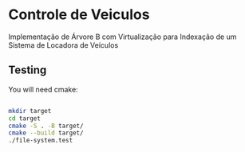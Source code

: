 # Controle de Veiculos 

Implementação de Árvore B com Virtualização para Indexação de um Sistema de Locadora de Veículos

## Testing

You will need cmake:

``` bash

mkdir target
cd target
cmake -S . -B target/
cmake --build target/
./file-system.test

```


